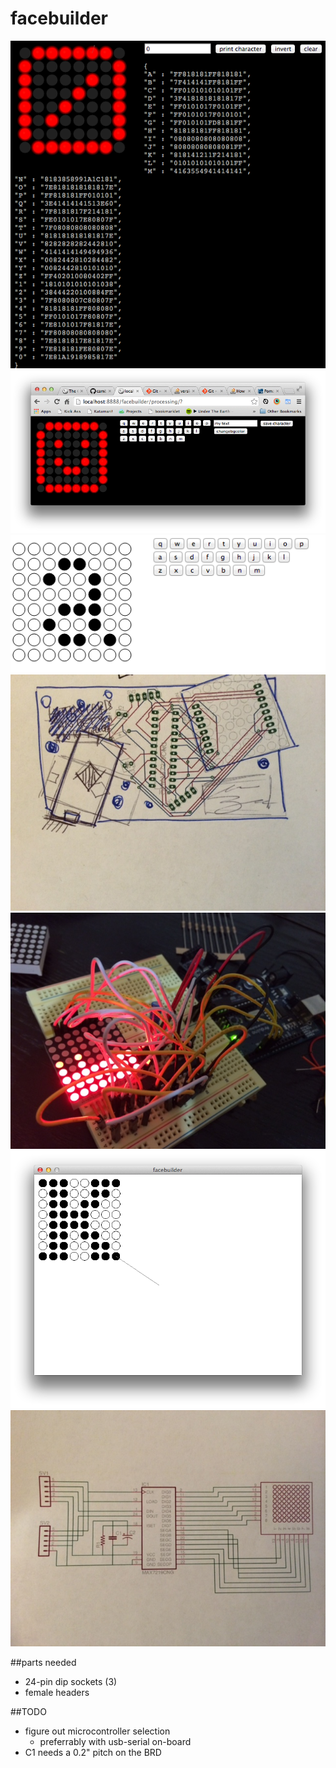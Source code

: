 facebuilder
===========
<img src="https://github.com/camb416/facebuilder/blob/master/images/screencap_jsonworking.png?raw=true" />


<img src="https://github.com/camb416/facebuilder/blob/master/images/screencap_happy.png?raw=true" />
<img src="https://github.com/camb416/facebuilder/blob/master/images/screencap_a.png?raw=true" />
<img src="https://github.com/camb416/facebuilder/blob/master/images/photo%202.JPG?raw=true" />
<img src="https://github.com/camb416/facebuilder/blob/master/images/photo%201.JPG?raw=true" />
<img src="https://github.com/camb416/facebuilder/blob/master/images/screencap_k.png?raw=true" />

<img src="https://github.com/camb416/facebuilder/blob/master/images/photo%203.JPG?raw=true" />

##parts needed
- 24-pin dip sockets (3)
- female headers

##TODO
- figure out microcontroller selection
	- preferrably with usb-serial on-board
- C1 needs a 0.2" pitch on the BRD
